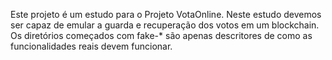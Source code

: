 Este projeto é um estudo para o Projeto VotaOnline. Neste estudo devemos ser capaz de 
emular a guarda e recuperação dos votos em um blockchain. Os diretórios começados com 
fake-* são apenas descritores de como as funcionalidades reais devem funcionar.